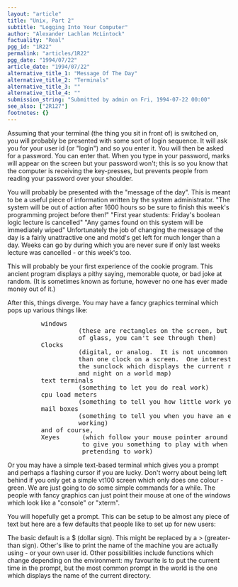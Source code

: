 ```yaml
---
layout: "article"
title: "Unix, Part 2"
subtitle: "Logging Into Your Computer"
author: "Alexander Lachlan McLintock"
factuality: "Real"
pgg_id: "1R22"
permalink: "articles/1R22"
pgg_date: "1994/07/22"
article_date: "1994/07/22"
alternative_title_1: "Message Of The Day"
alternative_title_2: "Terminals"
alternative_title_3: ""
alternative_title_4: ""
submission_string: "Submitted by admin on Fri, 1994-07-22 00:00"
see_also: ["2R127"]
footnotes: {}
---
```

<div>
<p>Assuming that your terminal (the thing you sit in front of) is switched on, you will probably be presented with some sort of login sequence. It will ask you for your user id (or "login") and so you enter it. You will then be asked for a password. You can enter that. When you type in your password, marks will appear on the screen but your password won't; this is so you know that the computer is receiving the key-presses, but prevents people from reading your password over your shoulder.</p>
<p>You will probably be presented with the "message of the day". This is meant to be a useful piece of information written by the system administrator. "The system will be out of action after 1600 hours so be sure to finish this week's programming project before then!" "First year students: Friday's boolean logic lecture is cancelled" "Any games found on this system will be immediately wiped" Unfortunately the job of changing the message of the day is a fairly unattractive one and motd's get left for much longer than a day. Weeks can go by during which you are never sure if only last weeks lecture was cancelled - or this week's too.</p>
<p>This will probably be your first experience of the cookie program. This ancient program displays a pithy saying, memorable quote, or bad joke at random. (It is sometimes known as fortune, however no one has ever made money out of it.)</p>
<p>After this, things diverge. You may have a fancy graphics terminal which pops up various things like:</p>
<pre>
         windows
                   (these are rectangles on the screen, but although made
                   of glass, you can't see through them)
         Clocks
                   (digital, or analog.  It is not uncommon to have more
                   than one clock on a screen.  One interesting clock is
                   the sunclock which displays the current regions of day
                   and night on a world map)
         text terminals
                   (something to let you do real work)
         cpu load meters
                   (something to tell you how little work you can really do)
         mail boxes
                   (something to tell you when you have an excuse to stop
                   working)
         and of course,
         Xeyes      (which follow your mouse pointer around the screen
                    to give you something to play with when you are
                    pretending to work)
</pre>
<p>Or you may have a simple text-based terminal which gives you a prompt and perhaps a flashing cursor if you are lucky. Don't worry about being left behind if you only get a simple vt100 screen which only does one colour - green. We are just going to do some simple commands for a while. The people with fancy graphics can just point their mouse at one of the windows which look like a "console" or "xterm".</p>
<p>You will hopefully get a prompt. This can be setup to be almost any piece of text but here are a few defaults that people like to set up for new users:</p>
<p>The basic default is a $ (dollar sign). This might be replaced by a &gt; (greater-than sign). Other's like to print the name of the machine you are actually using - or your own user id. Other possibilities include functions which change depending on the environment: my favourite is to put the current time in the prompt, but the most common prompt in the world is the one which displays the name of the current directory.</p>
</div>
